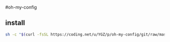 #oh-my-config
## install
```bash
sh -c "$(curl -fsSL https://coding.net/u/YGZ/p/oh-my-config/git/raw/master/config-install.sh"
```